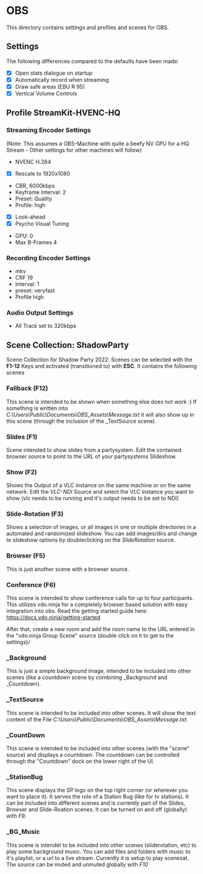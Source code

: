 # OBS

This directory contains settings and profiles and scenes for OBS.

## Settings

The following differences compared to the defaults have been made:

- [X] Open stats dialogue on startup
- [X] Automatically record when streaming
- [X] Draw safe areas (EBU R 95)
- [X] Vertical Volume Controls

## Profile StreamKit-HVENC-HQ

### Streaming Encoder Settings

(Note: This assumes a OBS-Machine with quite a beefy NV GPU for a HQ Stream - Other settings for other machines will follow)

- NVENC H.264
- [X] Rescale to 1920x1080
- CBR, 6000kbps
- Keyframe Interval: 2
- Preset: Quality
- Profile: high
- [X] Look-ahead
- [X] Psycho Visual Tuning
- GPU: 0
- Max B-Frames 4 

### Recording Encoder Settings

- mkv
- CRF 19
- Interval: 1
- preset: veryfast
- Profile high

### Audio Output Settings

- All Track set to 320kbps

## Scene Collection: ShadowParty
Scene Collection for Shadow Party 2022. Scenes can be selected with the **F1-12** Keys and activated (transitioned to) with **ESC**. It contains the following scenes

### Fallback (F12)
This scene is intended to be shown when something else does not work :) 
If something is written into *C:\Users\Public\Documents\OBS_Assets\Message.txt* it will also show up in this scene (through the inclusion of the _TextSource scene).

### Slides (F1)
Scene intended to show slides from a partysystem. Edit the contained browser source to point to the URL of your partysystems Slideshow.

### Show (F2)
Shows the Output of a VLC instance on the same machine or on the same network. Edit the *VLC-NDI* Source and select the VLC instance you want to show (vlc needs to be running and it's output needs to be set to NDI)

### Slide-Rotation (F3)
Shows a selection of images, or all images in one or multiple directories in a automated and randomized slideshow. You can add images/dirs and change te slideshow options by doubleclicking on the *SlideRotation* source.

### Browser (F5)
This is just another scene with a browser source. 

### Conference (F6)
This scene is intended to show conference calls for up to four participants. This utilizes vdo.ninja for a completely browser based solution with easy integration into obs. Read the getting started guide here: https://docs.vdo.ninja/getting-started

After that, create a new room and add the room name to the URL entered in the "vdo.ninja Group Scene" source (double click on it to get to the settings)/

### _Background
This is just a simple background image, intended to be included into other scenes (like a countdown scene by combining _Background and _Countdown).

### _TextSource
This scene is intended to be included into other scenes. It will show the text content of the File *C:\Users\Public\Documents\OBS_Assets\Message.txt*. 

### _CountDown 
This scene is intended to be included into other scenes (with the "scene" source) and displays a countdown. The countdown can be controlled through the "Countdown" dock on the lower right of the UI.  

### _StationBug
This scene displays the SP logo on the top right corner (or wherever you want to place it). It serves the role of a Station Bug (like for tv stations). It can be included into different scenes and is currently part of the Slides, Browser and Slide-Roation scenes. It can be turned on and off (globally) with *F9*.

### _BG_Music
This scene is intendet to be included into other scenes (sliderotation, etc) to play some background music. You can add files and folders with music to it's playlist, or a url to a live stream. Currently it is setup to play scenesat. The source can be muted and unmuted globally with *F10*




